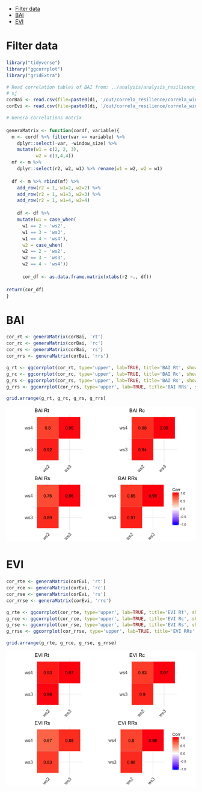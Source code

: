 -   [Filter data](#filter-data)
-   [BAI](#bai)
-   [EVI](#evi)

Filter data
===========

``` r
library("tidyverse")
library("ggcorrplot")
library("gridExtra")
```

``` r
# Read correlation tables of BAI from: ../analysis/analysis_resilience_bai.md 
# sj 
corBai <- read.csv(file=paste0(di, '/out/correla_resilience/correla_window_size.csv'), header = TRUE)
corEvi <- read.csv(file=paste0(di, '/out/correla_resilience/correla_window_size_evi.csv'), header = TRUE)
```

``` r
# Genera correlations matrix 

generaMatrix <- function(cordf, variable){ 
  m <- cordf %>% filter(var == variable) %>% 
    dplyr::select(-var, -window_size) %>% 
    mutate(w1 = c(2, 2, 3), 
           w2 = c(3,4,4)) 
  mf <- m %>% 
    dplyr::select(r2, w2, w1) %>% rename(w1 = w2, w2 = w1)
  
  df <- m %>% rbind(mf) %>% 
    add_row(r2 = 1, w1=2, w2=2) %>% 
    add_row(r2 = 1, w1=3, w2=3) %>% 
    add_row(r2 = 1, w1=4, w2=4) 
  
    df <- df %>% 
    mutate(w1 = case_when(
      w1 == 2 ~ 'ws2',
      w1 == 3 ~ 'ws3',
      w1 == 4 ~ 'ws4'),
      w2 = case_when(
      w2 == 2 ~ 'ws2',
      w2 == 3 ~ 'ws3',
      w2 == 4 ~ 'ws4'))

      cor_df <- as.data.frame.matrix(xtabs(r2 ~., df))

return(cor_df)
}
```

BAI
===

``` r
cor_rt <- generaMatrix(corBai, 'rt')
cor_rc <- generaMatrix(corBai, 'rc')
cor_rs <- generaMatrix(corBai, 'rs')
cor_rrs <- generaMatrix(corBai, 'rrs')
```

``` r
g_rt <- ggcorrplot(cor_rt, type='upper', lab=TRUE, title='BAI Rt', show.legend = FALSE)
g_rc <- ggcorrplot(cor_rc, type='upper', lab=TRUE, title='BAI Rc', show.legend = FALSE)
g_rs <- ggcorrplot(cor_rs, type='upper', lab=TRUE, title='BAI Rs', show.legend = FALSE)
g_rrs <- ggcorrplot(cor_rrs, type='upper', lab=TRUE, title='BAI RRs', show.legend = TRUE)
```

``` r
grid.arrange(g_rt, g_rc, g_rs, g_rrs)
```

![](explore_correlations_windows_size_files/figure-markdown_github/correla_window_bai-1.png)

EVI
===

``` r
cor_rte <- generaMatrix(corEvi, 'rt')
cor_rce <- generaMatrix(corEvi, 'rc')
cor_rse <- generaMatrix(corEvi, 'rs')
cor_rrse <- generaMatrix(corEvi, 'rrs')
```

``` r
g_rte <- ggcorrplot(cor_rte, type='upper', lab=TRUE, title='EVI Rt', show.legend = FALSE)
g_rce <- ggcorrplot(cor_rce, type='upper', lab=TRUE, title='EVI Rc', show.legend = FALSE)
g_rse <- ggcorrplot(cor_rse, type='upper', lab=TRUE, title='EVI Rs', show.legend = FALSE)
g_rrse <- ggcorrplot(cor_rrse, type='upper', lab=TRUE, title='EVI RRs', show.legend = TRUE)
```

``` r
grid.arrange(g_rte, g_rce, g_rse, g_rrse)
```

![](explore_correlations_windows_size_files/figure-markdown_github/correla_window_evi-1.png)
